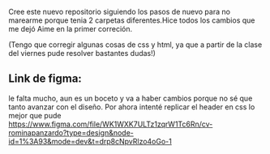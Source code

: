 Cree este nuevo repositorio siguiendo los pasos de nuevo para no marearme porque tenia 2 carpetas diferentes.Hice todos los cambios que me dejó Aime en la primer correción.

(Tengo que corregir algunas cosas de css y html, ya que a partir de la clase del viernes pude resolver bastantes dudas!)

## Link de figma: 
le falta mucho, aun es un boceto y va a haber cambios porque no sé que tanto avanzar con el diseño. Por ahora intenté replicar el header en css lo mejor que pude https://www.figma.com/file/WK1WXK7ULTz1zqrW1Tc6Rn/cv-rominapanzardo?type=design&node-id=1%3A93&mode=dev&t=drp8cNpvRlzo4oGo-1
